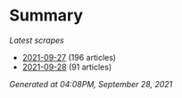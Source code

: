 # Summary
*Latest scrapes*
* [2021-09-27](https://github.com/nuuuwan/news_lk/blob/data/news_lk.2021-09-27.json) (196 articles)
* [2021-09-28](https://github.com/nuuuwan/news_lk/blob/data/news_lk.2021-09-28.json) (91 articles)

*Generated at 04:08PM, September 28, 2021*